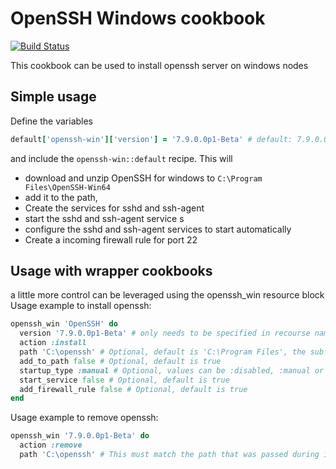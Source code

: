# OpenSSH Windows cookbook

[![Build Status](https://dev.azure.com/btcag-chef/chef/_apis/build/status/btc-ag.chef-openssh-win?branchName=master)](https://dev.azure.com/btcag-chef/chef/_build/latest?definitionId=5&branchName=master)

This cookbook can be used to install openssh server on windows nodes

## Simple usage

Define the variables 

```ruby
default['openssh-win']['version'] = '7.9.0.0p1-Beta' # default: 7.9.0.0p1-Beta
```

and include the `openssh-win::default` recipe. This will 

* download and unzip OpenSSH for windows to `C:\Program Files\OpenSSH-Win64`
* add it to the path, 
* Create the services for sshd and ssh-agent
* start the sshd and ssh-agent service s
* configure the sshd and ssh-agent services to start automatically
* Create a incoming firewall rule for port 22


## Usage with wrapper cookbooks

a little more control can be leveraged using the openssh_win resource block
Usage example to install openssh:

```ruby
openssh_win 'OpenSSH' do
  version '7.9.0.0p1-Beta' # only needs to be specified in recourse name is not a version
  action :install 
  path 'C:\openssh' # Optional, default is 'C:\Program Files', the subfolder OpenSSH-Win64 will always be created
  add_to_path false # Optional, default is true
  startup_type :manual # Optional, values can be :disabled, :manual or :automatic (default)
  start_service false # Optional, default is true
  add_firewall_rule false # Optional, default is true
end
```

Usage example to remove openssh:

```ruby
openssh_win '7.9.0.0p1-Beta' do
  action :remove
  path 'C:\openssh' # This must match the path that was passed during install
```